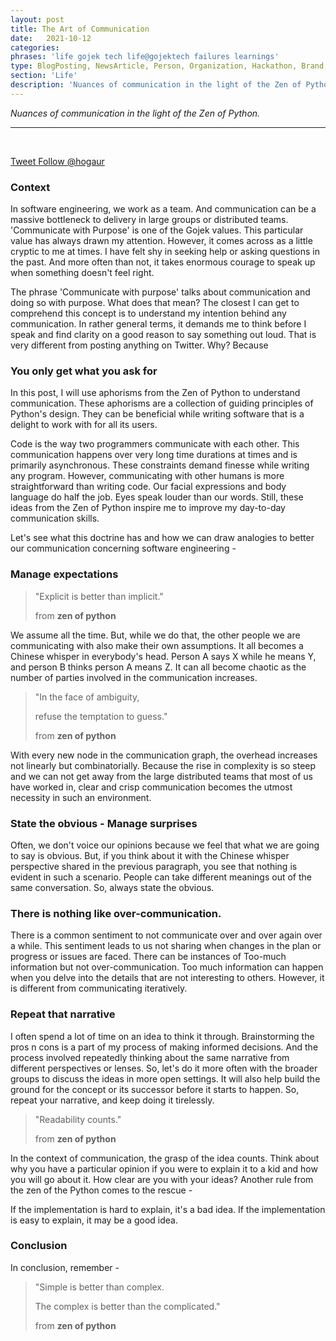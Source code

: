 ```yaml
---
layout: post
title: The Art of Communication
date:   2021-10-12
categories:
phrases: 'life gojek tech life@gojektech failures learnings'
type: BlogPosting, NewsArticle, Person, Organization, Hackathon, Brand, Atlas, Guide, Failures, Learnings
section: 'Life'
description: 'Nuances of communication in the light of the Zen of Python'
---
```


*Nuances of communication in the light of the Zen of Python.*

---
<br>

<a class="twitter-share-button"
  href="https://twitter.com/intent/tweet"
  data-text="Read this post on the art of communication"
  data-url="https://hariomgaur.in/2021/10/12/the-art-of-communication.html"
  data-hashtags="blog,softwareengineering,communication"
  data-via="hogaur"
  data-related="twitterapi,twitter">
Tweet
</a>
<a class="twitter-follow-button"
  href="https://twitter.com/hogaur">
Follow @hogaur</a>

<script async src="https://platform.twitter.com/widgets.js" charset="utf-8"></script>

### Context

In software engineering, we work as a team. And communication can be a massive bottleneck to delivery in large groups or distributed teams.
'Communicate with Purpose' is one of the Gojek values. This particular value has always drawn my attention. However, it comes across as a little cryptic to me at times. I have felt shy in seeking help or asking questions in the past. And more often than not, it takes enormous courage to speak up when something doesn't feel right.

The phrase 'Communicate with purpose' talks about communication and doing so with purpose. What does that mean? The closest I can get to comprehend this concept is to understand my intention behind any communication. In rather general terms, it demands me to think before I speak and find clarity on a good reason to say something out loud. That is very different from posting anything on Twitter. Why? Because

### You only get what you ask for

In this post, I will use aphorisms from the Zen of Python to understand communication. These aphorisms are a collection of guiding principles of Python's design. They can be beneficial while writing software that is a delight to work with for all its users.

Code is the way two programmers communicate with each other. This communication happens over very long time durations at times and is primarily asynchronous. These constraints demand finesse while writing any program. However, communicating with other humans is more straightforward than writing code. Our facial expressions and body language do half the job. Eyes speak louder than our words. Still, these ideas from the Zen of Python inspire me to improve my day-to-day communication skills. 

Let's see what this doctrine has and how we can draw analogies to better our communication concerning software engineering -

### Manage expectations

> "Explicit is better than implicit."
>
> from **zen of python**

We assume all the time. But, while we do that, the other people we are communicating with also make their own assumptions. It all becomes a Chinese whisper in everybody's head. Person A says X while he means Y, and person B thinks person A means Z. It can all become chaotic as the number of parties involved in the communication increases. 

> "In the face of ambiguity,
>
> refuse the temptation to guess."
>
> from **zen of python**

With every new node in the communication graph, the overhead increases not linearly but combinatorially. Because the rise in complexity is so steep and we can not get away from the large distributed teams that most of us have worked in, clear and crisp communication becomes the utmost necessity in such an environment.

### State the obvious - Manage surprises

Often, we don't voice our opinions because we feel that what we are going to say is obvious. But, if you think about it with the Chinese whisper perspective shared in the previous paragraph, you see that nothing is evident in such a scenario. People can take different meanings out of the same conversation. So, always state the obvious.

### There is nothing like over-communication.

There is a common sentiment to not communicate over and over again over a while. This sentiment leads to us not sharing when changes in the plan or progress or issues are faced. There can be instances of Too-much information but not over-communication. Too much information can happen when you delve into the details that are not interesting to others. However, it is different from communicating iteratively. 

### Repeat that narrative

I often spend a lot of time on an idea to think it through. Brainstorming the pros n cons is a part of my process of making informed decisions. And the process involved repeatedly thinking about the same narrative from different perspectives or lenses. So, let's do it more often with the broader groups to discuss the ideas in more open settings. It will also help build the ground for the concept or its successor before it starts to happen. So, repeat your narrative, and keep doing it tirelessly. 

> "Readability counts."
>
> from **zen of python**

In the context of communication, the grasp of the idea counts. Think about why you have a particular opinion if you were to explain it to a kid and how you will go about it. How clear are you with your ideas? Another rule from the zen of the Python comes to the rescue -

If the implementation is hard to explain, it's a bad idea.
If the implementation is easy to explain, it may be a good idea.

### Conclusion
In conclusion, remember -

> "Simple is better than complex.
>
> The complex is better than the complicated."
>
> from **zen of python**

